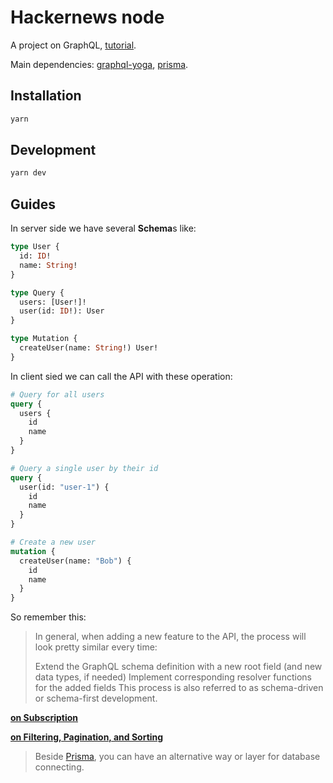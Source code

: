 # Hackernews node

A project on GraphQL, [tutorial](https://www.howtographql.com/graphql-js/1-getting-started/).

Main dependencies: [graphql-yoga](https://github.com/prisma/graphql-yoga/), [prisma](https://www.prisma.io/). 

## Installation

```bash
yarn
```

## Development

```bash
yarn dev
```

## Guides

In server side we have several **Schema**s like:

```graphql
type User {
  id: ID!
  name: String!
}

type Query {
  users: [User!]!
  user(id: ID!): User
}

type Mutation {
  createUser(name: String!) User!
}
```

In client sied we can call the API with these operation:

```graphql
# Query for all users
query {
  users {
    id
    name
  }
}

# Query a single user by their id
query {
  user(id: "user-1") {
    id
    name
  }
}

# Create a new user
mutation {
  createUser(name: "Bob") {
    id
    name
  }
}
```

So remember this:

>  In general, when adding a new feature to the API, the process will look pretty similar every time:
>
> Extend the GraphQL schema definition with a new root field (and new data types, if needed)
> Implement corresponding resolver functions for the added fields
> This process is also referred to as schema-driven or schema-first development.

[**on Subscription**](https://www.howtographql.com/graphql-js/7-subscriptions/)

[**on Filtering, Pagination, and Sorting**](https://www.howtographql.com/graphql-js/8-filtering-pagination-and-sorting/)

> Beside [Prisma](https://www.prisma.io/), you can have an alternative way or layer for database connecting.
